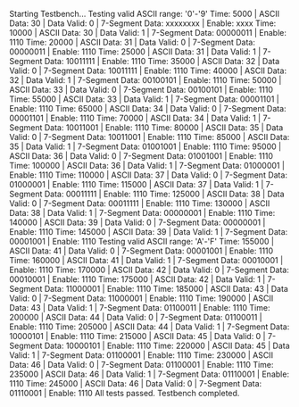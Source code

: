 Starting Testbench...
Testing valid ASCII range: '0'-'9'
Time: 5000 | ASCII Data: 30 | Data Valid: 0 | 7-Segment Data: xxxxxxxx | Enable: xxxx
Time: 10000 | ASCII Data: 30 | Data Valid: 1 | 7-Segment Data: 00000011 | Enable: 1110
Time: 20000 | ASCII Data: 31 | Data Valid: 0 | 7-Segment Data: 00000011 | Enable: 1110
Time: 25000 | ASCII Data: 31 | Data Valid: 1 | 7-Segment Data: 10011111 | Enable: 1110
Time: 35000 | ASCII Data: 32 | Data Valid: 0 | 7-Segment Data: 10011111 | Enable: 1110
Time: 40000 | ASCII Data: 32 | Data Valid: 1 | 7-Segment Data: 00100101 | Enable: 1110
Time: 50000 | ASCII Data: 33 | Data Valid: 0 | 7-Segment Data: 00100101 | Enable: 1110
Time: 55000 | ASCII Data: 33 | Data Valid: 1 | 7-Segment Data: 00001101 | Enable: 1110
Time: 65000 | ASCII Data: 34 | Data Valid: 0 | 7-Segment Data: 00001101 | Enable: 1110
Time: 70000 | ASCII Data: 34 | Data Valid: 1 | 7-Segment Data: 10011001 | Enable: 1110
Time: 80000 | ASCII Data: 35 | Data Valid: 0 | 7-Segment Data: 10011001 | Enable: 1110
Time: 85000 | ASCII Data: 35 | Data Valid: 1 | 7-Segment Data: 01001001 | Enable: 1110
Time: 95000 | ASCII Data: 36 | Data Valid: 0 | 7-Segment Data: 01001001 | Enable: 1110
Time: 100000 | ASCII Data: 36 | Data Valid: 1 | 7-Segment Data: 01000001 | Enable: 1110
Time: 110000 | ASCII Data: 37 | Data Valid: 0 | 7-Segment Data: 01000001 | Enable: 1110
Time: 115000 | ASCII Data: 37 | Data Valid: 1 | 7-Segment Data: 00011111 | Enable: 1110
Time: 125000 | ASCII Data: 38 | Data Valid: 0 | 7-Segment Data: 00011111 | Enable: 1110
Time: 130000 | ASCII Data: 38 | Data Valid: 1 | 7-Segment Data: 00000001 | Enable: 1110
Time: 140000 | ASCII Data: 39 | Data Valid: 0 | 7-Segment Data: 00000001 | Enable: 1110
Time: 145000 | ASCII Data: 39 | Data Valid: 1 | 7-Segment Data: 00001001 | Enable: 1110
Testing valid ASCII range: 'A'-'F'
Time: 155000 | ASCII Data: 41 | Data Valid: 0 | 7-Segment Data: 00001001 | Enable: 1110
Time: 160000 | ASCII Data: 41 | Data Valid: 1 | 7-Segment Data: 00010001 | Enable: 1110
Time: 170000 | ASCII Data: 42 | Data Valid: 0 | 7-Segment Data: 00010001 | Enable: 1110
Time: 175000 | ASCII Data: 42 | Data Valid: 1 | 7-Segment Data: 11000001 | Enable: 1110
Time: 185000 | ASCII Data: 43 | Data Valid: 0 | 7-Segment Data: 11000001 | Enable: 1110
Time: 190000 | ASCII Data: 43 | Data Valid: 1 | 7-Segment Data: 01100011 | Enable: 1110
Time: 200000 | ASCII Data: 44 | Data Valid: 0 | 7-Segment Data: 01100011 | Enable: 1110
Time: 205000 | ASCII Data: 44 | Data Valid: 1 | 7-Segment Data: 10000101 | Enable: 1110
Time: 215000 | ASCII Data: 45 | Data Valid: 0 | 7-Segment Data: 10000101 | Enable: 1110
Time: 220000 | ASCII Data: 45 | Data Valid: 1 | 7-Segment Data: 01100001 | Enable: 1110
Time: 230000 | ASCII Data: 46 | Data Valid: 0 | 7-Segment Data: 01100001 | Enable: 1110
Time: 235000 | ASCII Data: 46 | Data Valid: 1 | 7-Segment Data: 01110001 | Enable: 1110
Time: 245000 | ASCII Data: 46 | Data Valid: 0 | 7-Segment Data: 01110001 | Enable: 1110
All tests passed.
Testbench completed.
